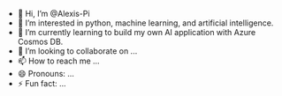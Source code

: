 - 👋 Hi, I’m @Alexis-Pi
- 👀 I’m interested in python, machine learning, and artificial intelligence.
- 🌱 I’m currently learning to build my own AI application with Azure Cosmos DB.
- 💞️ I’m looking to collaborate on ...
- 📫 How to reach me ...
- 😄 Pronouns: ...
- ⚡ Fun fact: ...

<!---
Alexis-Pi/Alexis-Pi is a ✨ special ✨ repository because its `README.md` (this file) appears on your GitHub profile.
You can click the Preview link to take a look at your changes.
--->

